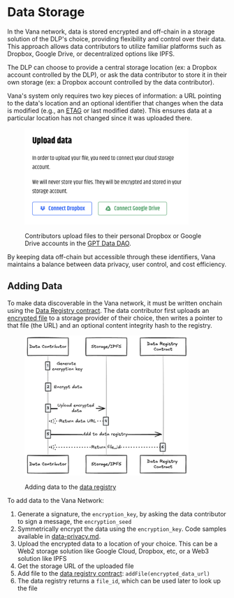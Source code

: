# Data Storage

In the Vana network, data is stored encrypted and off-chain in a storage solution of the DLP's choice, providing flexibility and control over their data. This approach allows data contributors to utilize familiar platforms such as Dropbox, Google Drive, or decentralized options like IPFS.&#x20;

The DLP can choose to provide a central storage location (ex: a Dropbox account controlled by the DLP), or ask the data contributor to store it in their own storage (ex: a Dropbox account controlled by the data contributor).&#x20;

Vana's system only requires two key pieces of information: a URL pointing to the data's location and an optional identifier that changes when the data is modified (e.g., an [ETAG](https://developer.mozilla.org/en-US/docs/Web/HTTP/Headers/ETag) or last modified date). This ensures data at a particular location has not changed since it was uploaded there.&#x20;

<figure><img src="../../.gitbook/assets/image (1) (1).png" alt="" width="375"><figcaption><p>Contributors upload files to their personal Dropbox or Google Drive accounts in the <a href="https://www.gptdatadao.org/claim/upload">GPT Data DAO</a>.</p></figcaption></figure>

By keeping data off-chain but accessible through these identifiers, Vana maintains a balance between data privacy, user control, and cost efficiency.

## Adding Data

To make data discoverable in the Vana network, it must be written onchain using the [Data Registry contract](../smart-contracts.md#data-registry-contract). The data contributor first uploads an [encrypted file](data-privacy.md) to a storage provider of their choice, then writes a pointer to that file (the URL) and an optional content integrity hash to the registry.

<figure><img src="../../.gitbook/assets/image (1).png" alt="" width="375"><figcaption><p>Adding data to the <a href="../smart-contracts.md#data-registry-contract">data registry</a></p></figcaption></figure>

To add data to the Vana Network:

1. Generate a signature, the `encryption_key`, by asking the data contributor to sign a message, the `encryption_seed`
2. Symmetrically encrypt the data using the `encryption_key`. Code samples available in [data-privacy.md](data-privacy.md "mention").
3. Upload the encrypted data to a location of your choice. This can be a Web2 storage solution like Google Cloud, Dropbox, etc, or a Web3 solution like IPFS
4. Get the storage URL of the uploaded file
5. Add file to the [data registry contract](../smart-contracts.md#data-registry-contract): `addFile(encrypted_data_url)`
6. The data registry returns a `file_id`, which can be used later to look up the file
